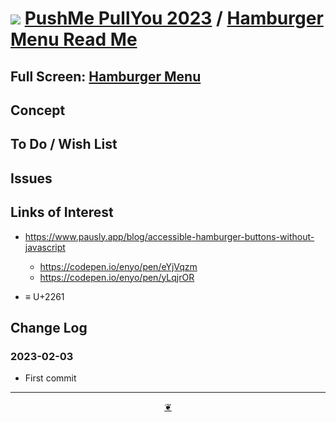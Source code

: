 # [![](https://pushme-pullyou.github.io/assets/svg/octicon.svg )](https://github.com/pushme-pullyou/2023/ "Source code on GitHub" ) [PushMe PullYou 2023]( https://pushme-pullyou.github.io/2023/ "Home page" ) / [Hamburger Menu Read Me]( https://github.com/pushme-pullyou/2023/tree/main/cookbook/hamburger-meny/ "2023-02-03" )

<!--@@@
<div class=iframe-resize ><iframe src=https://pushme-pullyou.github.io/2023/cookbook/hamburger-menu/ height=100% width=100% ></iframe></div>
_"Hamburger Menu" in a resizable window_
@@@-->

## Full Screen: [Hamburger Menu]( https://pushme-pullyou.github.io/2023/cookbook/hamburger-menu/ )


## Concept



## To Do / Wish List


## Issues


## Links of Interest

* https://www.pausly.app/blog/accessible-hamburger-buttons-without-javascript
  * https://codepen.io/enyo/pen/eYjVqzm
  * https://codepen.io/enyo/pen/yLqjrOR

* ≡ U+2261

## Change Log


### 2023-02-03

* First commit


***

<center title="Hello! Click me to go up to the top" ><a class=aDingbat href=javascript:window.scrollTo(0,0);> ❦ </a></center>

